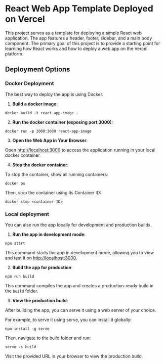 # React Web App Template Deployed on Vercel

This project serves as a template for deploying a simple React web application. The app features a header, footer, sidebar, and a main body component. The primary goal of this project is to provide a starting point for learning how React works and how to deploy a web app on the Vercel platform.

## Deployment Options

### Docker Deployment

The best way to deploy the app is using Docker.

1. **Build a docker image:**

```docker build -t react-app-image .```

2. **Run the docker container (exposing port 3000)**:

```docker run -p 3000:3000 react-app-image```

3. **Open the Web App in Your Browser**:

Open [http://localhost:3000](http://localhost:3000) to access the application running in your local docker container.

4. **Stop the docker container**:

To stop the container, show all running containers:

```docker ps```

Then, stop the container using its Container ID:

```docker stop <container ID>```

### Local deployment

You can also run the app locally for development and production builds.

1. **Run the app in development mode**:

```npm start```

This command starts the app in development mode, allowing you to view and test it on [http://localhost:3000](http://localhost:3000).

2. **Build the app for production**:

```npm run build```

This command compiles the app and creates a production-ready build in the `build` folder.

3. **View the production build**:

After building the app, you can serve it using a web server of your choice.

For example, to serve it using serve, you can install it globally:

```npm install -g serve```

Then, navigate to the build folder and run:

```serve -s build```

Visit the provided URL in your browser to view the production build.